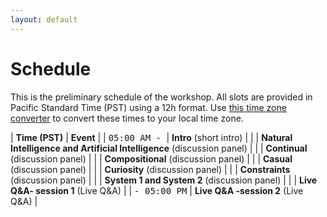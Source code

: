 ```yaml
---
layout: default
---
```


# Schedule

This is the preliminary schedule of the workshop. All slots are provided in Pacific Standard Time (PST) using a 12h format. Use [this time zone converter](https://www.thetimezoneconverter.com) to convert these times to your local time zone.

|  **Time (PST)**    | **Event**                   |
|  <span style="font-family: monospace;">05:00 AM - </span> | <b>Intro</b> (short intro)                |
|  <span style="font-family: monospace;"> </span> | <b>Natural Intelligence and Artificial Intelligence</b> (discussion panel) |
|  <span style="font-family: monospace;"> </span> | <b>Continual</b> (discussion panel)                 |
|  <span style="font-family: monospace;"> </span> | <b>Compositional</b>  (discussion panel)            |
|  <span style="font-family: monospace;"> </span> | <b>Casual</b>   (discussion panel)                  |
|  <span style="font-family: monospace;"> </span> | <b>Curiosity</b> (discussion panel)                 |
|  <span style="font-family: monospace;"> </span> | <b>Constraints</b> (discussion panel)               |
|  <span style="font-family: monospace;"> </span> | <b>System 1 and System 2</b> (discussion panel)     |
|  <span style="font-family: monospace;"> </span> | <b>Live Q&A- session 1</b> (Live Q&A)               |
|  <span style="font-family: monospace;"> - 05:00 PM</span> | <b>Live Q&A -session 2</b> (Live Q&A)     |